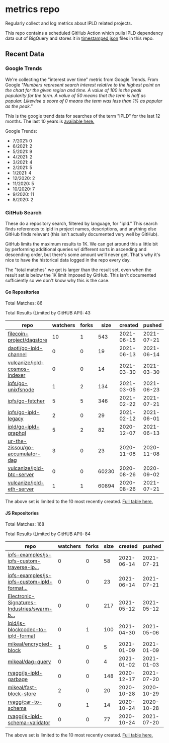 # metrics repo

Regularly collect and log metrics about IPLD related projects.

This repo contains a scheduled GitHub Action which pulls IPLD dependency data out of BigQuery and stores it 
in [timestamped json](./logs) files in this repo.

## Recent Data

### Google Trends

We're collecting the "interest over time" metric from Google Trends. From Google *"Numbers 
represent search interest relative to the highest point on the chart for the given region and 
time. A value of 100 is the peak popularity for the term. A value of 50 means that the term is 
half as popular. Likewise a score of 0 means the term was less than 1% as popular as the peak."*

This is the google trend data for searches of the term "IPLD" for the
last 12 months. The last 10 years is [available here.](./results/google-trends.md)



Google Trends:
*  7/2021: 0
*  6/2021: 2
*  5/2021: 9
*  4/2021: 2
*  3/2021: 4
*  2/2021: 5
*  1/2021: 4
*  12/2020: 2
*  11/2020: 5
*  10/2020: 7
*  9/2020: 11
*  8/2020: 2

### GitHub Search

These do a repository search, filtered by language, for "ipld." This search
finds references to ipld in project names, descriptions, and anything else
GitHub finds relevant (this isn't actually documented very well by GitHub).

GitHub limits the maximum results to 1K. We can get around this a little bit
by performing additional queries w/ different sorts in ascending and descending
order, but there's some amount we'll never get. That's why it's nice to have
the historical data logged in the repo every day.

The "total matches" we get is larger than the result set, even when the result
set is below the 1K limit imposed by GitHub. This isn't documented sufficiently
so we don't know why this is the case.

#### Go Repositories

Total Matches: 86

Total Results (Limited by GitHUB API): 43

| repo | watchers | forks | size | created | pushed |
| ---- | -------- | ----- | ---- | ------- | ------ |
| [filecoin-project/dagstore](https://github.com/filecoin-project/dagstore)| 10 | 1 | 543| 2021-06-15 | 2021-07-21 |
| [daotl/go-ipld-channel](https://github.com/daotl/go-ipld-channel)| 0 | 0 | 19| 2021-06-13 | 2021-06-14 |
| [vulcanize/ipld-cosmos-indexer](https://github.com/vulcanize/ipld-cosmos-indexer)| 0 | 0 | 14| 2021-03-30 | 2021-03-30 |
| [ipfs/go-unixfsnode](https://github.com/ipfs/go-unixfsnode)| 1 | 2 | 134| 2021-03-05 | 2021-06-23 |
| [ipfs/go-fetcher](https://github.com/ipfs/go-fetcher)| 5 | 5 | 346| 2021-02-22 | 2021-07-21 |
| [ipfs/go-ipld-legacy](https://github.com/ipfs/go-ipld-legacy)| 2 | 0 | 29| 2021-02-12 | 2021-06-01 |
| [ipld/go-ipld-graphql](https://github.com/ipld/go-ipld-graphql)| 5 | 2 | 82| 2020-12-07 | 2021-06-13 |
| [ur-the-zissou/go-accumulator-dag](https://github.com/ur-the-zissou/go-accumulator-dag)| 3 | 0 | 23| 2020-11-08 | 2020-11-08 |
| [vulcanize/ipld-btc-server](https://github.com/vulcanize/ipld-btc-server)| 0 | 0 | 60230| 2020-08-26 | 2020-09-02 |
| [vulcanize/ipld-eth-server](https://github.com/vulcanize/ipld-eth-server)| 1 | 1 | 60894| 2020-08-26 | 2021-07-21 |


The above set is limited to the 10 most recently created. 
[Full table here.](./results/repo_search_go.md)

#### JS Repositories

Total Matches: 168

Total Results (Limited by GitHUB API): 84

| repo | watchers | forks | size | created | pushed |
| ---- | -------- | ----- | ---- | ------- | ------ |
| [ipfs-examples/js-ipfs-custom-traverse-ip...](https://github.com/ipfs-examples/js-ipfs-custom-traverse-ipld-graphs)| 0 | 0 | 58| 2021-06-14 | 2021-07-21 |
| [ipfs-examples/js-ipfs-custom-ipld-format...](https://github.com/ipfs-examples/js-ipfs-custom-ipld-formats)| 0 | 0 | 23| 2021-06-14 | 2021-07-21 |
| [Electronic-Signatures-Industries/swarm-b...](https://github.com/Electronic-Signatures-Industries/swarm-bee-block-service)| 0 | 0 | 217| 2021-05-12 | 2021-05-12 |
| [ipld/js-blockcodec-to-ipld-format](https://github.com/ipld/js-blockcodec-to-ipld-format)| 0 | 1 | 100| 2021-04-30 | 2021-05-06 |
| [mikeal/encrypted-block](https://github.com/mikeal/encrypted-block)| 1 | 0 | 5| 2021-01-09 | 2021-01-09 |
| [mikeal/dag-query](https://github.com/mikeal/dag-query)| 0 | 0 | 4| 2021-01-02 | 2021-01-03 |
| [rvagg/js-ipld-garbage](https://github.com/rvagg/js-ipld-garbage)| 0 | 0 | 148| 2020-12-17 | 2021-07-20 |
| [mikeal/fast-block-store](https://github.com/mikeal/fast-block-store)| 2 | 0 | 20| 2020-10-28 | 2020-10-29 |
| [rvagg/car-to-schema](https://github.com/rvagg/car-to-schema)| 0 | 1 | 14| 2020-10-24 | 2020-10-28 |
| [rvagg/js-ipld-schema-validator](https://github.com/rvagg/js-ipld-schema-validator)| 0 | 0 | 77| 2020-10-24 | 2021-07-20 |


The above set is limited to the 10 most recently created. 
[Full table here.](./results/repo_search_js.md)
